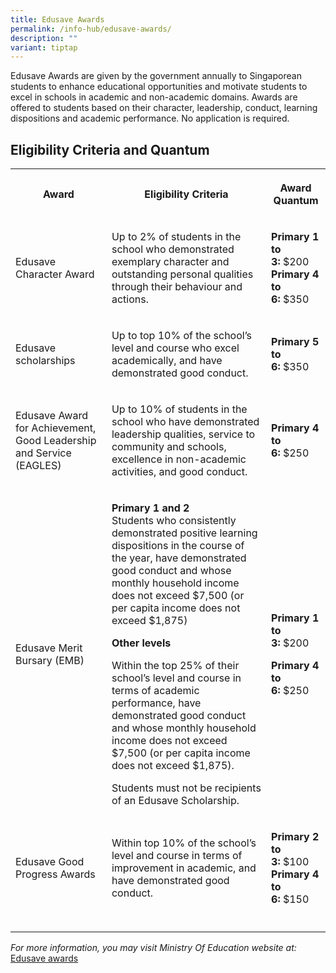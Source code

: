 ```yaml
---
title: Edusave Awards
permalink: /info-hub/edusave-awards/
description: ""
variant: tiptap
---
```

<p>Edusave Awards are given by the government annually to Singaporean students
    to enhance educational opportunities and motivate students to excel in
    schools in academic and non-academic domains. Awards are offered to students
    based on their character, leadership, conduct, learning dispositions and
    academic performance. No application is required.</p>
<h2>Eligibility Criteria and Quantum</h2>
<table>
    <tbody>
        <tr>
            <th rowspan="1" colspan="1">
                <p>Award</p>
            </th>
            <th rowspan="1" colspan="1">
                <p>Eligibility Criteria</p>
            </th>
            <th rowspan="1" colspan="1">
                <p>Award Quantum</p>
            </th>
        </tr>
        <tr>
            <td rowspan="1" colspan="1">
                <p>Edusave Character Award</p>
            </td>
            <td rowspan="1" colspan="1">
                <p>Up to 2% of students in the school who demonstrated exemplary character
                    and outstanding personal qualities through their behaviour and actions.</p>
            </td>
            <td rowspan="1" colspan="1">
                <p><strong>Primary 1 to 3:</strong>&nbsp;$200
                    <br><strong>Primary 4 to 6:</strong>&nbsp;$350</p>
            </td>
        </tr>
        <tr>
            <td rowspan="1" colspan="1">
                <p>Edusave scholarships</p>
            </td>
            <td rowspan="1" colspan="1">
                <p>Up to top 10% of the school’s level and course who excel academically,
                    and have demonstrated good conduct.</p>
            </td>
            <td rowspan="1" colspan="1">
                <p><strong>Primary 5 to 6:</strong>&nbsp;$350</p>
            </td>
        </tr>
        <tr>
            <td rowspan="1" colspan="1">
                <p>Edusave Award for Achievement, Good Leadership and Service (EAGLES)</p>
            </td>
            <td rowspan="1" colspan="1">
                <p>Up to 10% of students in the school who have demonstrated leadership qualities,
                    service to community and schools, excellence in non-academic activities,
                    and good conduct.</p>
            </td>
            <td rowspan="1" colspan="1">
                <p><strong>Primary 4 to 6:</strong>&nbsp;$250</p>
            </td>
        </tr>
        <tr>
            <td rowspan="1" colspan="1">
                <p>Edusave Merit Bursary (EMB)</p>
            </td>
            <td rowspan="1" colspan="1">
                <p><strong>Primary 1 and 2</strong>
                    <br>Students who consistently demonstrated positive learning dispositions
                    in the course of the year, have demonstrated good conduct and whose monthly
                    household income does not exceed $7,500 (or per capita income does not
                    exceed $1,875)</p>
                <p></p>
                <p><strong>Other levels</strong>
                </p>
                <p>Within the top 25% of their school’s level and course in terms of academic
                    performance, have demonstrated good conduct and whose monthly household
                    income does not exceed $7,500 (or per capita income does not exceed $1,875).</p>
                <p>Students must not be recipients of an Edusave Scholarship.</p>
            </td>
            <td rowspan="1" colspan="1">
                <p><strong>Primary 1 to 3:</strong>&nbsp;$200
                    <br>
                </p>
                <p><strong>Primary 4 to 6:</strong>&nbsp;$250</p>
            </td>
        </tr>
        <tr>
            <td rowspan="1" colspan="1">
                <p>Edusave Good Progress Awards</p>
            </td>
            <td rowspan="1" colspan="1">
                <p>Within top 10% of the school’s level and course in terms of improvement
                    in academic, and have demonstrated good conduct.</p>
            </td>
            <td rowspan="1" colspan="1">
                <p><strong>Primary 2 to 3:</strong>&nbsp;$100
                    <br><strong>Primary 4 to 6:</strong>&nbsp;$150</p>
            </td>
        </tr>
        <tr>
            <td rowspan="1" colspan="1">
                <p></p>
            </td>
            <td rowspan="1" colspan="1">
                <p></p>
            </td>
            <td rowspan="1" colspan="1">
                <p></p>
            </td>
        </tr>
    </tbody>
</table>
<p><em>For more information, you may visit Ministry Of Education website at:</em>&nbsp;
    <a href="https://www.moe.gov.sg/financial-matters/awards-scholarships/edusave-awards" rel="noopener noreferrer nofollow" target="_blank">Edusave awards</a>
</p>